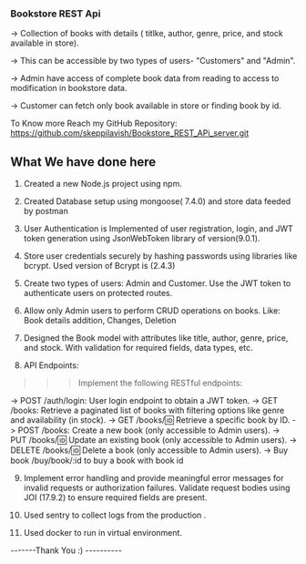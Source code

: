 ### Bookstore REST Api

-> Collection of books with details ( titlke, author, genre, price, and stock available in store). 

-> This can be accessible by two types of users- "Customers" and "Admin".

-> Admin have access of complete book data from reading to access to modification in bookstore data.

-> Customer can fetch only book available in store or finding book by id. 



To Know more Reach my GitHub Repository: https://github.com/skeppilavish/Bookstore_REST_APi_server.git


## What We have done here

1. Created a new Node.js project using npm.

2. Created Database setup using mongoose( 7.4.0) and store data feeded by postman

3. User Authentication is Implemented of user registration, login, and JWT token generation using JsonWebToken library of version(9.0.1).

4. Store user credentials securely by hashing passwords using libraries like bcrypt. 
    Used version of Bcrypt is (2.4.3)

5. Create two types of users: Admin and Customer. Use the JWT token to authenticate users on protected routes.

6. Allow only Admin users to perform CRUD operations on books. Like: Book details addition, Changes, Deletion 

7. Designed the Book model with attributes like title, author, genre, price, and stock. With validation for required fields, data types, etc.

8. API Endpoints:

 >>>Implement the following RESTful endpoints:

   -> POST /auth/login: User login endpoint to obtain a JWT token.
   -> GET /books: Retrieve a paginated list of books with filtering options like genre and availability (in stock).
   -> GET /books/:id: Retrieve a specific book by ID.
   -> POST /books: Create a new book (only accessible to Admin users).
   -> PUT /books/:id: Update an existing book (only accessible to Admin users).
   -> DELETE /books/:id: Delete a book (only accessible to Admin users).
   -> Buy book /buy/book/:id to buy a book with book id

9. Implement error handling and provide meaningful error messages for invalid requests or authorization failures.
    Validate request bodies using JOI (17.9.2) to ensure required fields are present. 

10. Used sentry to collect logs from the production .

11. Used docker to run in virtual environment.

-------Thank You :) ----------